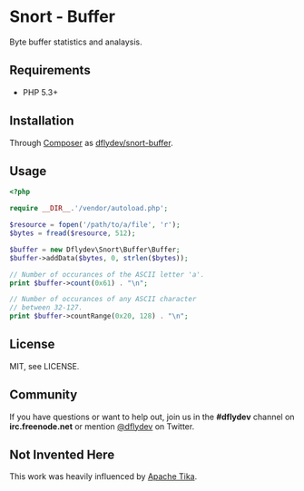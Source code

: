 Snort - Buffer
==============

Byte buffer statistics and analaysis.


Requirements
------------

 * PHP 5.3+


Installation
------------

Through [Composer][1] as [dflydev/snort-buffer][2].


Usage
-----

```php
<?php

require __DIR__.'/vendor/autoload.php';

$resource = fopen('/path/to/a/file', 'r');
$bytes = fread($resource, 512);

$buffer = new Dflydev\Snort\Buffer\Buffer;
$buffer->addData($bytes, 0, strlen($bytes));

// Number of occurances of the ASCII letter 'a'.
print $buffer->count(0x61) . "\n";

// Number of occurances of any ASCII character
// between 32-127.
print $buffer->countRange(0x20, 128) . "\n";
```


License
-------

MIT, see LICENSE.


Community
---------

If you have questions or want to help out, join us in the **#dflydev** channel
on **irc.freenode.net** or mention [@dflydev][4] on Twitter.


Not Invented Here
-----------------

This work was heavily influenced by [Apache Tika][3].


[1]: http://getcomposer.org
[2]: https://packagist.org/packages/dflydev/snort
[3]: http://tika.apache.org
[4]: https://twitter.com/dflydev
